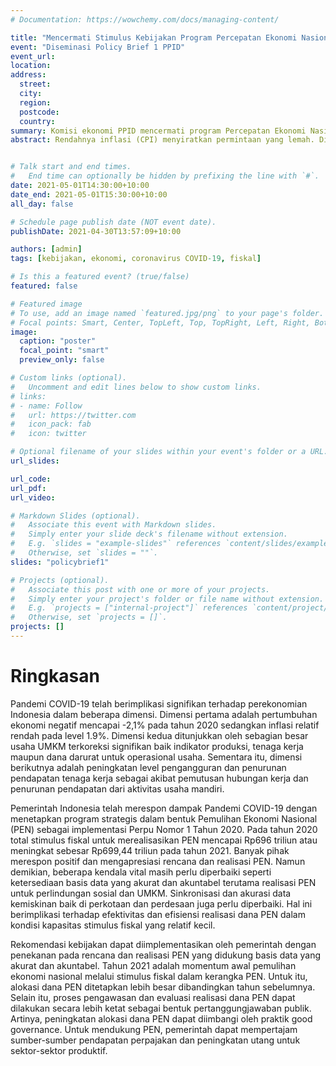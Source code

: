 ```yaml
---
# Documentation: https://wowchemy.com/docs/managing-content/

title: "Mencermati Stimulus Kebijakan Program Percepatan Ekonomi Nasional (PEN) di Tengah Krisis Pandemi COVID-19"
event: "Diseminasi Policy Brief 1 PPID"
event_url:
location:
address:
  street:
  city:
  region:
  postcode:
  country:
summary: Komisi ekonomi PPID mencermati program Percepatan Ekonomi Nasional (PEN) di 2020 dan 2021, serta melihat beberapa permasalahan yang ada.
abstract: Rendahnya inflasi (CPI) menyiratkan permintaan yang lemah. Di situasi seperti ini, stimulus ekonomi merupakan program yang sangat baik untuk pemulihan ekonomi. Namun demikian, pemerintah mengurangi pagu untuk perlindungan sosial. Kami mencermati beberapa permasalahan dan potensi solusi untuk meningkatkan bantuan sosial.


# Talk start and end times.
#   End time can optionally be hidden by prefixing the line with `#`.
date: 2021-05-01T14:30:00+10:00
date_end: 2021-05-01T15:30:00+10:00
all_day: false

# Schedule page publish date (NOT event date).
publishDate: 2021-04-30T13:57:09+10:00

authors: [admin]
tags: [kebijakan, ekonomi, coronavirus COVID-19, fiskal]

# Is this a featured event? (true/false)
featured: false

# Featured image
# To use, add an image named `featured.jpg/png` to your page's folder. 
# Focal points: Smart, Center, TopLeft, Top, TopRight, Left, Right, BottomLeft, Bottom, BottomRight.
image:
  caption: "poster"
  focal_point: "smart"
  preview_only: false

# Custom links (optional).
#   Uncomment and edit lines below to show custom links.
# links:
# - name: Follow
#   url: https://twitter.com
#   icon_pack: fab
#   icon: twitter

# Optional filename of your slides within your event's folder or a URL.
url_slides: 

url_code:
url_pdf:
url_video:

# Markdown Slides (optional).
#   Associate this event with Markdown slides.
#   Simply enter your slide deck's filename without extension.
#   E.g. `slides = "example-slides"` references `content/slides/example-slides.md`.
#   Otherwise, set `slides = ""`.
slides: "policybrief1"

# Projects (optional).
#   Associate this post with one or more of your projects.
#   Simply enter your project's folder or file name without extension.
#   E.g. `projects = ["internal-project"]` references `content/project/deep-learning/index.md`.
#   Otherwise, set `projects = []`.
projects: []
---
```


# Ringkasan
Pandemi COVID-19 telah berimplikasi signifikan terhadap perekonomian Indonesia dalam beberapa dimensi. Dimensi pertama adalah pertumbuhan ekonomi negatif mencapai -2,1% pada tahun 2020 sedangkan inflasi relatif rendah pada level 1.9%. Dimensi kedua ditunjukkan oleh sebagian besar usaha UMKM terkoreksi signifikan baik indikator produksi, tenaga kerja maupun dana darurat untuk operasional usaha. Sementara itu, dimensi berikutnya adalah peningkatan level pengangguran dan penurunan pendapatan tenaga kerja sebagai akibat pemutusan hubungan kerja dan penurunan pendapatan dari aktivitas usaha mandiri.

Pemerintah Indonesia telah merespon dampak Pandemi COVID-19 dengan menetapkan program strategis dalam bentuk Pemulihan Ekonomi Nasional (PEN) sebagai implementasi Perpu Nomor 1 Tahun 2020. Pada tahun 2020 total stimulus fiskal untuk merealisasikan PEN mencapai Rp696 triliun atau meningkat sebesar Rp699,44 triliun pada tahun 2021. Banyak pihak merespon positif dan mengapresiasi rencana dan realisasi PEN. Namun demikian, beberapa kendala vital masih perlu diperbaiki seperti ketersediaan basis data yang akurat dan akuntabel terutama realisasi PEN untuk perlindungan sosial dan UMKM. Sinkronisasi dan akurasi data kemiskinan baik di perkotaan dan perdesaan juga perlu diperbaiki. Hal ini berimplikasi terhadap efektivitas dan efisiensi realisasi dana PEN dalam kondisi kapasitas stimulus fiskal yang relatif kecil.

Rekomendasi kebijakan dapat diimplementasikan oleh pemerintah dengan penekanan pada rencana dan realisasi PEN yang didukung basis data yang akurat dan akuntabel. Tahun 2021 adalah momentum awal pemulihan ekonomi nasional melalui stimulus fiskal dalam kerangka PEN. Untuk itu, alokasi dana PEN ditetapkan lebih besar dibandingkan tahun sebelumnya. Selain itu, proses pengawasan dan evaluasi realisasi dana PEN dapat dilakukan secara lebih ketat sebagai bentuk pertanggungjawaban publik. Artinya, peningkatan alokasi dana PEN dapat diimbangi oleh praktik good governance. Untuk mendukung PEN, pemerintah dapat mempertajam sumber-sumber pendapatan perpajakan dan peningkatan utang untuk sektor-sektor produktif.